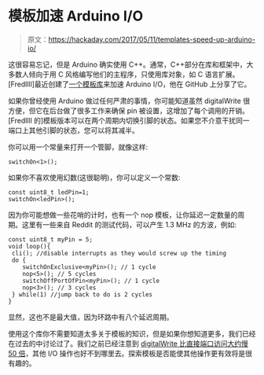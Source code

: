 # 模板加速 Arduino I/O

> 原文：<https://hackaday.com/2017/05/11/templates-speed-up-arduino-io/>

这很容易忘记，但是 Arduino 确实使用 C++。通常，C++部分在库和框架中，大多数人倾向于用 C 风格编写他们的主程序，只使用库对象，如 C 语言扩展。[Fredllll]最近创建了[一个模板库](https://github.com/fredlllll/FredUtil-Arduino/blob/master/fredOptimization.h)来加速 Arduino I/O，他在 GitHub 上分享了它。

如果你曾经使用 Arduino 做过任何严肃的事情，你可能知道虽然 digitalWrite 很方便，但它在后台做了很多工作来确保 pin 被设置，这增加了每个调用的开销。[Fredllll 的]模板版本可以在两个周期内切换引脚的状态。如果您不介意干扰同一端口上其他引脚的状态，您可以将其减半。

你可以用一个常量来打开一个管脚，就像这样:

```
switchOn<1>();
```

如果你不喜欢使用幻数(这很聪明)，你可以定义一个常数:

```
const uint8_t ledPin=1;
switchOn<ledPin>();
```

因为你可能想做一些花哨的计时，也有一个 nop 模板，让你延迟一定数量的周期。这里有一些来自 Reddit 的测试代码，可以产生 1.3 MHz 的方波，例如:

```
const uint8_t myPin = 5;
void loop(){
 cli(); //disable interrupts as they would screw up the timing
 do {
    switchOnExclusive<myPin>(); // 1 cycle
    nop<5>(); // 5 cycles
    switchOffPortOfPin<myPin>(); // 1 cycle
    nop<3>(); // 3 cycles
 } while(1) //jump back to do is 2 cycles
}
```

显然，这也不是最大值，因为环路中有八个延迟周期。

使用这个库你不需要知道太多关于模板的知识，但是如果你想知道更多，我们已经在过去的中讨论过了。我们之前已经注意到 [digitalWrite 比直接端口访问大约慢 50 倍](https://hackaday.com/2010/01/06/arduino-io-speed-breakdown/)，其他 I/O 操作也好不到哪里去。探索模板是否能使其他操作更有效将是很有趣的。
